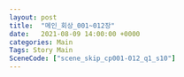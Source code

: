 ```yaml
---
layout: post
title:  "메인_회상_001~012장"
date:   2021-08-09 14:00:00 +0000
categories: Main
Tags: Story Main
SceneCode: ["scene_skip_cp001-012_q1_s10"]
---
```

